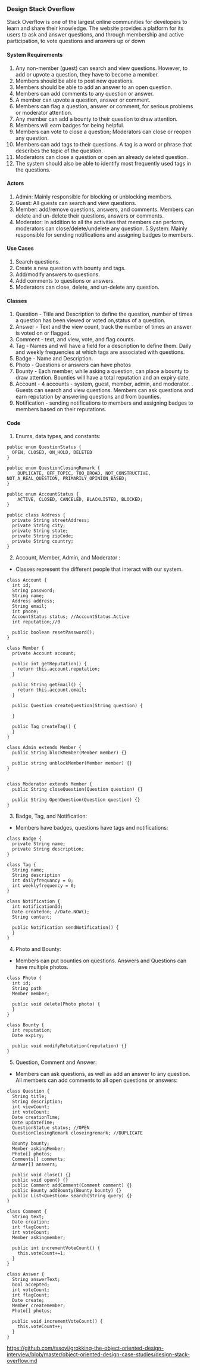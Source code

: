 ### Design Stack Overflow

Stack Overflow is one of the largest online communities for developers to learn and share their knowledge. 
The website provides a platform for its users to ask and answer questions, and through membership and active participation, 
to vote questions and answers up or down

#### System Requirements
1. Any non-member (guest) can search and view questions. However, to add or upvote a question, they have to become a member.
2. Members should be able to post new questions.
3. Members should be able to add an answer to an open question.
4. Members can add comments to any question or answer.
5. A member can upvote a question, answer or comment.
6. Members can flag a question, answer or comment, for serious problems or moderator attention.
7. Any member can add a bounty to their question to draw attention.
8. Members will earn badges for being helpful.
9. Members can vote to close a question; Moderators can close or reopen any question.
10. Members can add tags to their questions. A tag is a word or phrase that describes the topic of the question.
11. Moderators can close a question or open an already deleted question.
12. The system should also be able to identify most frequently used tags in the questions.

#### Actors
1. Admin: Mainly responsible for blocking or unblocking members.
2. Guest: All guests can search and view questions.
3. Member: add/remove questions, answers, and comments. Members can delete and un-delete their questions, answers or comments.
4. Moderator: In addition to all the activities that members can perform, moderators can close/delete/undelete any question.
5.System: Mainly responsible for sending notifications and assigning badges to members.

#### Use Cases
1. Search questions.
2. Create a new question with bounty and tags.
3. Add/modify answers to questions.
4. Add comments to questions or answers.
5. Moderators can close, delete, and un-delete any question.

#### Classes
1. Question - Title and Description to define the question, number of times a question has been viewed or voted on,status of a question.
2. Answer - Text and the view count, track the number of times an answer is voted on or flagged. 
3. Comment - text, and view, vote, and flag counts.
4. Tag -  Names and will have a field for a description to define them. Daily and weekly frequencies at which tags are associated with questions.
5. Badge - Name and Description.
6. Photo - Questions or answers can have photos
7. Bounty -  Each member, while asking a question, can place a bounty to draw attention. Bounties will have a total reputation and an expiry date.
8. Account - 4 accounts - system, guest, member, admin, and moderator. . Guests can search and view questions. Members can ask questions and earn reputation by answering questions and from bounties.
9. Notification - sending notifications to members and assigning badges to members based on their reputations.

#### Code

1. Enums, data types, and constants:

```
public enum QuestionStatus {
  OPEN, CLOSED, ON_HOLD, DELETED
}

public enum QuestionClosingRemark {
    DUPLICATE, OFF_TOPIC, TOO_BROAD, NOT_CONSTRUCTIVE, NOT_A_REAL_QUESTION, PRIMARILY_OPINION_BASED;
}

public enum AccountStatus {
    ACTIVE, CLOSED, CANCELED, BLACKLISTED, BLOCKED;
}

public class Address {
  private String streetAddress;
  private String city;
  private String state;
  private String zipCode;
  private String country;
}

```

2. Account, Member, Admin, and Moderator : 
* Classes represent the different people that interact with our system.

```
class Account {
  int id;
  String password;
  String name;
  Address address;
  String email;
  int phone;
  AccountStatus status; //AccountStatus.Active
  int reputation;//0
  
  public boolean resetPassword();
}

class Member {
  private Account account;
  
  public int getReputation() {
    return this.account.reputation;
  }
  
  public String getEmail() {
    return this.account.email;
  }
  
  public Question createQuestion(String question) {
    
  }
  
  public Tag createTag() {
  }
}

class Admin extends Member {
  public String blockMember(Member member) {}
  
  public string unblockMember(Member member) {}
}


class Moderator extends Member {
  public String closeQuestion(Question question) {}
  
  public String OpenQuestion(Question question) {}
}

```

3. Badge, Tag, and Notification: 
* Members have badges, questions have tags and notifications:

```
class Badge {
  private String name;
  private String description;
}

class Tag {
  String name;
  String description
  int dailyfrequancy = 0;
  int weeklyfrequency = 0;
}

class Notification {
  int notificationId;
  Date createdon; //Date.NOW();
  String content;
  
  public Notification sendNotification() {
  }
}
```

4. Photo and Bounty:
* Members can put bounties on questions. Answers and Questions can have multiple photos.

```
class Photo {
  int id;
  String path
  Member member;
  
  public void delete(Photo photo) { 
  }
}

class Bounty {
  int reputation;
  Date expiry;
  
  public void modifyRetutation(reputation) {}
}
```

5. Question, Comment and Answer:
* Members can ask questions, as well as add an answer to any question. All members can add comments to all open questions or answers:

```
class Question {
  String title;
  String description; 
  int viewCount;
  int voteCount;
  Date creationTime;
  Date updateTime;
  QuestionStatue status; //OPEN
  QuestionClosingRemark closeingremark; //DUPLICATE
  
  Bounty bounty;
  Member askingMember;
  Photo[] photos;
  Comments[] comments;
  Answer[] answers;
  
  public void close() {}
  public void open() {}
  public Comment addComment(Comment comment) {}
  public Bounty addBounty(Bounty bounty) {}
  public List<Question> search(String query) {}
}

class Comment {
  String text;
  Date creation;
  int flagCount;
  int voteCount;
  Member askingmember;
  
  public int incrementVoteCount() {
    this.voteCount+=1;
  }
}

class Answer {
  String answerText;
  bool accepted;
  int voteCount;
  int flagCount;
  Date create;
  Member createmember;
  Photo[] photos;
  
  public void incrementVoteCount() {
    this.voteCount++;
  }
}

```

https://github.com/tssovi/grokking-the-object-oriented-design-interview/blob/master/object-oriented-design-case-studies/design-stack-overflow.md
